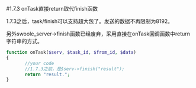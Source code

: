 #1.7.3 onTask直接return取代finish函数

1.7.3之后，task/finish可以支持超大包了。发送的数据不再限制为8192。

另外swoole_server->finish函数已经废弃，采用直接在onTask回调函数中return字符串的方式。

```php
function onTask($serv, $task_id, $from_id, $data)
{
       //your code
       //1.7.3之前，是$serv->finish("result");
       return "result.";
}
```
